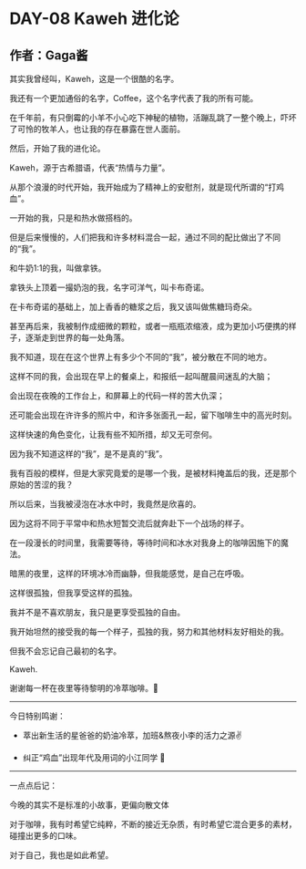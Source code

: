 # DAY-08 Kaweh 进化论

## 作者：Gaga酱


其实我曾经叫，Kaweh，这是一个很酷的名字。

我还有一个更加通俗的名字，Coffee，这个名字代表了我的所有可能。

在千年前，有只倒霉的小羊不小心吃下神秘的植物，活蹦乱跳了一整个晚上，吓坏了可怜的牧羊人，也让我的存在暴露在世人面前。

然后，开始了我的进化论。

Kaweh，源于古希腊语，代表“热情与力量”。

从那个浪漫的时代开始，我开始成为了精神上的安慰剂，就是现代所谓的“打鸡血”。

一开始的我，只是和热水做搭档的。

但是后来慢慢的，人们把我和许多材料混合一起，通过不同的配比做出了不同的“我”。

和牛奶1:1的我，叫做拿铁。

拿铁头上顶着一撮奶泡的我，名字可洋气，叫卡布奇诺。

在卡布奇诺的基础上，加上香香的糖浆之后，我又该叫做焦糖玛奇朵。

甚至再后来，我被制作成细微的颗粒，或者一瓶瓶浓缩液，成为更加小巧便携的样子，逐渐走到世界的每一处角落。

我不知道，现在在这个世界上有多少个不同的“我”，被分散在不同的地方。

这样不同的我，会出现在早上的餐桌上，和报纸一起叫醒晨间迷乱的大脑；

会出现在夜晚的工作台上，和屏幕上的代码一样的苦大仇深；

还可能会出现在许许多的照片中，和许多张面孔一起，留下咖啡生中的高光时刻。

这样快速的角色变化，让我有些不知所措，却又无可奈何。

因为我不知道这样的“我”，是不是真的“我”。

我有百般的模样，但是大家究竟爱的是哪一个我，是被材料掩盖后的我，还是那个原始的苦涩的我？

所以后来，当我被浸泡在冰水中时，我竟然是欣喜的。

因为这将不同于平常中和热水短暂交流后就奔赴下一个战场的样子。

在一段漫长的时间里，我需要等待，等待时间和冰水对我身上的咖啡因施下的魔法。

暗黑的夜里，这样的环境冰冷而幽静，但我能感觉，是自己在呼吸。

这样很孤独，但我享受这样的孤独。

我并不是不喜欢朋友，我只是更享受孤独的自由。

我开始坦然的接受我的每一个样子，孤独的我，努力和其他材料友好相处的我。

但我不会忘记自己最初的名字。

Kaweh.

谢谢每一杯在夜里等待黎明的冷萃咖啡。💛

***

今日特别鸣谢：

- 萃出新生活的星爸爸的奶油冷萃，加班&熬夜小李的活力之源✌️

- 纠正“鸡血”出现年代及用词的小江同学 🌸

***

一点点后记：

今晚的其实不是标准的小故事，更偏向散文体

对于咖啡，我有时希望它纯粹，不断的接近无杂质，有时希望它混合更多的素材，碰撞出更多的口味。

对于自己，我也是如此希望。